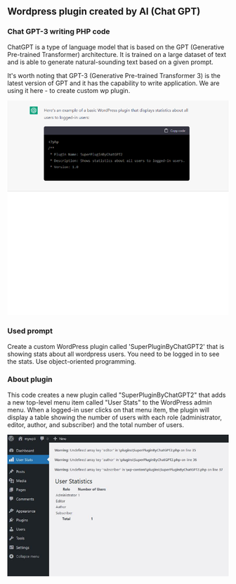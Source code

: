 ## Wordpress plugin created by AI (Chat GPT)

### Chat GPT-3 writing PHP code
ChatGPT is a type of language model that is based on the GPT (Generative Pre-trained Transformer) architecture. It is trained on a large dataset of text and is able to generate natural-sounding text based on a given prompt.

It's worth noting that GPT-3 (Generative Pre-trained Transformer 3) is the latest version of GPT and it has the capability to write application. We are using it here - to create custom wp plugin.

![](https://raw.githubusercontent.com/createit-dev/199-super-plugin-by-chat-gpt/master/images/chat-gpt-writing-wordpress-plugin.gif)

### Used prompt
Create a custom WordPress plugin called 'SuperPluginByChatGPT2' that is showing stats about all wordpress users. You need to be logged in to see the stats. Use object-oriented programming.

### About plugin

This code creates a new plugin called "SuperPluginByChatGPT2" that adds a new top-level menu item called "User Stats" to the WordPress admin menu. When a logged-in user clicks on that menu item, the plugin will display a table showing the number of users with each role (administrator, editor, author, and subscriber) and the total number of users.

![](https://raw.githubusercontent.com/createit-dev/199-super-plugin-by-chat-gpt/master/images/chat-gpt-wp-plugin-user-stats.jpg)
